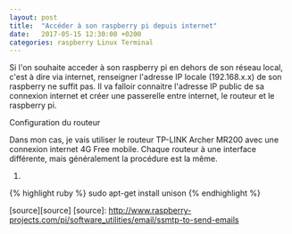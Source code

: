 ```yaml
---
layout: post
title:  "Accéder à son raspberry pi depuis internet"
date:   2017-05-15 12:30:00 +0200
categories: raspberry Linux Terminal 
---
```



Si l'on souhaite acceder à son raspberry pi en dehors de son réseau local, c'est à dire via internet, renseigner l'adresse IP locale (192.168.x.x) de son raspberry ne suffit pas. Il va falloir connaitre l'adresse IP public de sa connexion internet et créer une passerelle entre internet, le routeur et le raspberry pi. 


Configuration du routeur

Dans mon cas, je vais utiliser le routeur TP-LINK Archer MR200 avec une connexion internet 4G Free mobile.
Chaque routeur à une interface différente, mais généralement la procédure est la même.

1)

{% highlight ruby %}
sudo apt-get install unison
{% endhighlight %}







[source][source]
[source]: http://www.raspberry-projects.com/pi/software_utilities/email/ssmtp-to-send-emails



